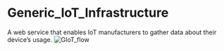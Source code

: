 # Generic_IoT_Infrastructure


A web service that enables IoT manufacturers to gather data about their device’s usage.
![GIoT_flow](https://github.com/amitaibar97/Generic_IoT_Infrastructure/assets/89575092/c6640299-229e-43af-a8d8-56f40e630f68)
